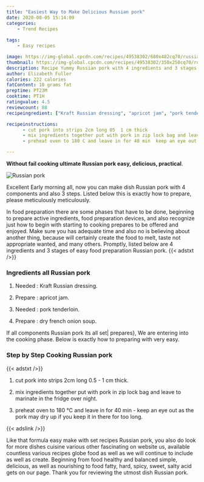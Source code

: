 ```yaml
---
title: "Easiest Way to Make Delicious Russian pork"
date: 2020-08-05 15:14:09
categories:
    - Trend Recipes
    
tags:
    - Easy recipes

image: https://img-global.cpcdn.com/recipes/49538302/680x482cq70/russian-pork-recipe-main-photo.jpg
thumbnail: https://img-global.cpcdn.com/recipes/49538302/350x250cq70/russian-pork-recipe-main-photo.jpg
description: Recipe Yummy Russian pork with 4 ingredients and 3 stages of easy cooking.
author: Elizabeth Fuller
calories: 222 calories
fatContent: 10 grams fat
preptime: PT23M
cooktime: PT1H
ratingvalue: 4.5
reviewcount: 88
recipeingredient: ["Kraft Russian dressing", "apricot jam", "pork tenderloin", "dry french onion soup"]

recipeinstructions: 
      - cut pork into strips 2cm long 05  1 cm thick 
      - mix ingredients together put with pork in zip lock bag and leave to marinate in the fridge over night 
      - preheat oven to 180 C and leave in for 40 min  keep an eye out as the pork may dry up if you keep it in there for too long

---
```




**Without fail cooking ultimate Russian pork easy, delicious, practical**. 


![Russian pork](https://img-global.cpcdn.com/recipes/49538302/680x482cq70/russian-pork-recipe-main-photo.jpg "Russian pork")




Excellent Early morning all, now you can make dish Russian pork with 4 components and also 3 steps. Listed below this is exactly how to prepare, please meticulously meticulously.

In food preparation there are some phases that have to be done, beginning to prepare active ingredients, food preparation devices, and also recognize just how to begin with starting to cooking prepares to be offered and enjoyed. Make sure you has adequate time and also no is believing about another thing, because will certainly create the food to melt, taste not appropriate wanted, and many others. Promptly, listed below are 4 ingredients and 3 stages of easy food preparation Russian pork.
{{< adstxt />}}

### Ingredients all Russian pork


1. Needed  : Kraft Russian dressing.

1. Prepare  : apricot jam.

1. Needed  : pork tenderloin.

1. Prepare  : dry french onion soup.



If all components Russian pork its all set| prepares}, We are entering into the cooking phase. Below is exactly how to preparing with very easy.

### Step by Step Cooking Russian pork

{{< adstxt />}}


1. cut pork into strips 2cm long 0.5 - 1 cm thick.



1. mix ingredients together put with pork in zip lock bag and leave to marinate in the fridge over night.



1. preheat oven to 180 °C and leave in for 40 min - keep an eye out as the pork may dry up if you keep it in there for too long.





{{< adslink />}}

Like that formula easy make with set recipes Russian pork, you also do look for more dishes cuisine various other fascinating on website us, available countless various recipes globe food as well as we will continue to include as well as create. Beginning from food healthy and balanced simple, delicious, as well as nourishing to food fatty, hard, spicy, sweet, salty acid gets on our page. Thank you for reviewing the utmost dish Russian pork.
